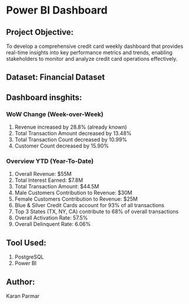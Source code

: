 # Power BI Dashboard
## Project Objective:
To develop a comprehensive credit card weekly dashboard that provides real-time insights into key performance metrics and trends, enabling stakeholders to monitor and analyze credit card operations effectively.
## Dataset: Financial Dataset
## Dashboard insghits:
### WoW Change (Week-over-Week)
1. Revenue increased by 28.8% (already known)
2. Total Transaction Amount decreased by 13.48%
3. Total Transaction Count decreased by 10.99%
4. Customer Count decreased by 15.90%
### Overview YTD (Year-To-Date)
1. Overall Revenue: $55M
2. Total Interest Earned: $7.8M
3. Total Transaction Amount: $44.5M
4. Male Customers Contribution to Revenue: $30M
5. Female Customers Contribution to Revenue: $25M
6. Blue & Silver Credit Cards account for 93% of all transactions
7. Top 3 States (TX, NY, CA) contribute to 68% of overall transactions
8. Overall Activation Rate: 57.5%
9. Overall Delinquent Rate: 6.06%
## Tool Used:
1. PostgreSQL
2. Power BI
## Author:
Karan Parmar


